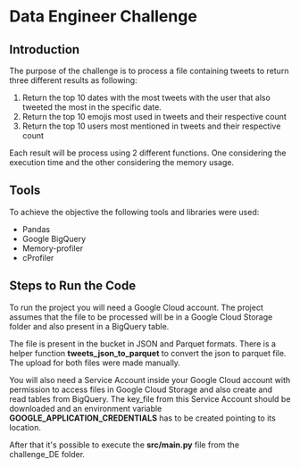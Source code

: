 # Data Engineer Challenge

## Introduction
The purpose of the challenge is to process a file containing tweets to return three different results as following:
1. Return the top 10 dates with the most tweets with the user that also tweeted the most in the specific date.
2. Return the top 10 emojis most used in tweets and their respective count
3. Return the top 10 users most mentioned in tweets and their respective count

Each result will be process using 2 different functions. One considering the execution time 
and the other considering the memory usage.

## Tools
To achieve the objective the following tools and libraries were used:
* Pandas
* Google BigQuery
* Memory-profiler
* cProfiler

## Steps to Run the Code
To run the project you will need a Google Cloud account. The project assumes that the file to be processed will be in
a Google Cloud Storage folder and also present in a BigQuery table.

The file is present in the bucket in JSON and Parquet formats. There is a helper function **tweets_json_to_parquet** to
convert the json to parquet file. The upload for both files were made manually.

You will also need a Service Account inside your Google Cloud account with permission to access files in
Google Cloud Storage and also create and read tables from BigQuery. The key_file from this Service Account should be
downloaded and an environment variable **GOOGLE_APPLICATION_CREDENTIALS** has to be created pointing to its location. 

After that it's possible to execute the **src/main.py** file from the challenge_DE folder.